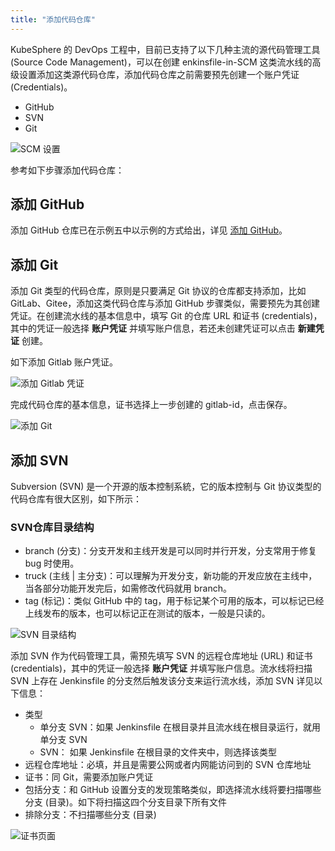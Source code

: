```yaml
---
title: "添加代码仓库" 
---
```


KubeSphere 的 DevOps 工程中，目前已支持了以下几种主流的源代码管理工具 (Source Code Management)，可以在创建 enkinsfile-in-SCM 这类流水线的高级设置添加这类源代码仓库，添加代码仓库之前需要预先创建一个账户凭证 (Credentials)。

- GitHub
- SVN
- Git

![SCM 设置](/add-scm.png)

参考如下步骤添加代码仓库：

## 添加 GitHub

添加 GitHub 仓库已在示例五中以示例的方式给出，详见 [添加 GitHub](../../quick-start/jenkinsfile-in-scm/#创建凭证)。

## 添加 Git

添加 Git 类型的代码仓库，原则是只要满足 Git 协议的仓库都支持添加，比如 GitLab、Gitee，添加这类代码仓库与添加 GitHub 步骤类似，需要预先为其创建凭证。在创建流水线的基本信息中，填写 Git 的仓库 URL 和证书 (credentials)，其中的凭证一般选择 **账户凭证** 并填写账户信息，若还未创建凭证可以点击 **新建凭证** 创建。

如下添加 Gitlab 账户凭证。

![添加 Gitlab 凭证](/add-gitlab-credentials.png)

完成代码仓库的基本信息，证书选择上一步创建的 gitlab-id，点击保存。

![添加 Git](/add-git.png)

## 添加 SVN

Subversion (SVN) 是一个开源的版本控制系統，它的版本控制与 Git 协议类型的代码仓库有很大区别，如下所示：

### SVN仓库目录结构

- branch (分支)：分支开发和主线开发是可以同时并行开发，分支常用于修复 bug 时使用。
- truck (主线 | 主分支)：可以理解为开发分支，新功能的开发应放在主线中，当各部分功能开发完后，如需修改代码就用 branch。
- tag (标记)：类似 GitHub 中的 tag，用于标记某个可用的版本，可以标记已经上线发布的版本，也可以标记正在测试的版本，一般是只读的。

![SVN 目录结构](/svn-directory.png)

添加 SVN 作为代码管理工具，需预先填写 SVN 的远程仓库地址 (URL) 和证书 (credentials)，其中的凭证一般选择 **账户凭证** 并填写账户信息。流水线将扫描 SVN 上存在 Jenkinsfile 的分支然后触发该分支来运行流水线，添加 SVN 详见以下信息：

- 类型
   - 单分支 SVN：如果 Jenkinsfile 在根目录并且流水线在根目录运行，就用单分支 SVN
   - SVN： 如果 Jenkinsfile 在根目录的文件夹中，则选择该类型
- 远程仓库地址：必填，并且是需要公网或者内网能访问到的 SVN 仓库地址
- 证书：同 Git，需要添加账户凭证
- 包括分支：和 GitHub 设置分支的发现策略类似，即选择流水线将要扫描哪些分支 (目录)。如下将扫描这四个分支目录下所有文件
- 排除分支：不扫描哪些分支 (目录)

![证书页面](/pipeline-svn.png)